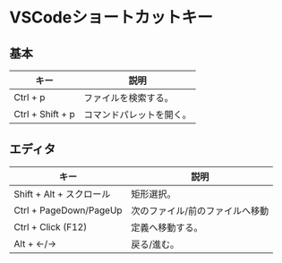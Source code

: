 # VSCodeショートカットキー

## 基本

| キー             | 説明                     |
| ---------------- | ------------------------ |
| Ctrl + p         | ファイルを検索する。     |
| Ctrl + Shift + p | コマンドパレットを開く。 |

## エディタ

| キー                     | 説明                            |
| ------------------------ | ------------------------------- |
| Shift + Alt + スクロール | 矩形選択。                      |
| Ctrl + PageDown/PageUp   | 次のファイル/前のファイルへ移動 |
| Ctrl + Click (F12)       | 定義へ移動する。                |
| Alt + ←/→                | 戻る/進む。                     |
